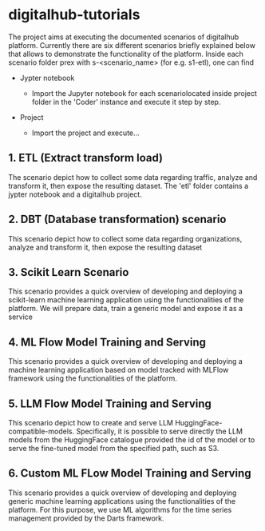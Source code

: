 # digitalhub-tutorials

The project aims at executing the documented scenarios of digitalhub platform. Currently there are six different scenarios briefly explained below that allows to demonstrate the functionality of the platform. Inside each scenario folder prex with s<number>-<scenario_name> (for e.g. s1-etl), one can find 

- Jypter notebook 
	- Import the Jupyter notebook for each scenariolocated inside project folder in the 'Coder' instance and execute it step by step.

- Project
	- Import the project and execute...
	

## 1. ETL (Extract transform load)

The scenario depict how to collect some data regarding traffic, analyze and transform it, then expose the resulting dataset. The 'etl' folder contains
a jypter notebook and a digitalhub project.


## 2. DBT (Database transformation) scenario 

This scenario depict how to collect some data regarding organizations, analyze and transform it, then expose the resulting dataset

## 3. Scikit Learn Scenario

This scenario provides a quick overview of developing and deploying a scikit-learn machine learning application using the functionalities of the platform. We will prepare data, train a generic model and expose it as a service

## 4. ML Flow Model Training and Serving

This scenario provides a quick overview of developing and deploying a machine learning application based on model tracked with MLFlow framework using the functionalities of the platform.

## 5. LLM Flow Model Training and Serving

This scenario depict how to create and serve LLM HuggingFace-compatible-models. Specifically, it is possible to serve directly the LLM models from the HuggingFace catalogue provided the id of the model or to serve the fine-tuned model from the specified path, such as S3.

## 6. Custom ML FLow Model Training and Serving

This scenario provides a quick overview of developing and deploying generic machine learning applications using the functionalities of the platform. For this purpose, we use ML algorithms for the time series management provided by the Darts framework.